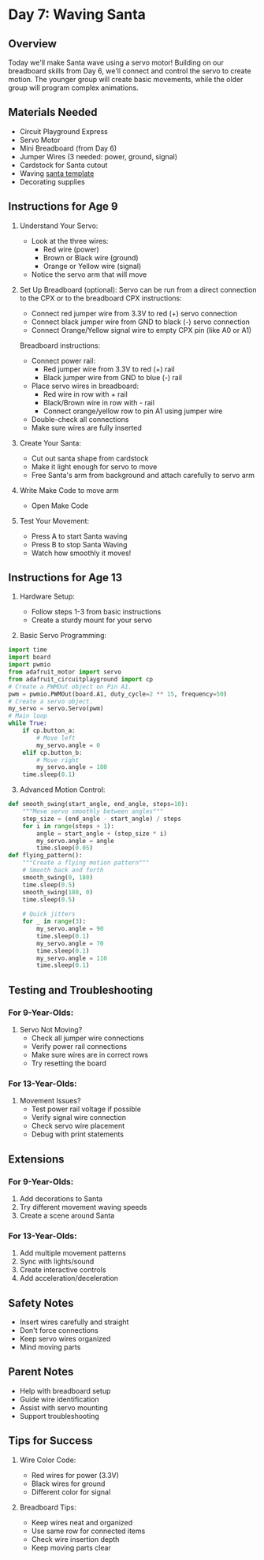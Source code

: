 # Day 7: Waving Santa

## Overview
Today we'll make Santa wave using a servo motor! Building on our breadboard skills from Day 6, we'll connect and control the servo to create motion. The younger group will create basic movements, while the older group will program complex animations.

## Materials Needed
- Circuit Playground Express
- Servo Motor
- Mini Breadboard (from Day 6)
- Jumper Wires (3 needed: power, ground, signal)
- Cardstock for Santa cutout
- Waving [santa template](https://github.com/user-attachments/files/18048760/day7.pdf)
- Decorating supplies

## Instructions for Age 9

1. Understand Your Servo:
   - Look at the three wires:
     - Red wire (power)
     - Brown or Black wire (ground)
     - Orange or Yellow wire (signal)
   - Notice the servo arm that will move

2. Set Up Breadboard (optional): Servo can be run from a direct connection to the CPX or to the breadboard
   CPX instructions:
   - Connect red jumper wire from 3.3V to red (+) servo connection
   - Connect black jumper wire from GND to black (-) servo connection
   - Connect Orange/Yellow signal wire to empty CPX pin (like A0 or A1)
   
   Breadboard instructions:
   - Connect power rail:
     - Red jumper wire from 3.3V to red (+) rail
     - Black jumper wire from GND to blue (-) rail
   - Place servo wires in breadboard:
     - Red wire in row with + rail
     - Black/Brown wire in row with - rail
     - Connect orange/yellow row to pin A1 using jumper wire
   - Double-check all connections
   - Make sure wires are fully inserted

5. Create Your Santa:
   - Cut out santa shape from cardstock
   - Make it light enough for servo to move
   - Free Santa's arm from background and attach carefully to servo arm

6. Write Make Code to move arm
   - Open Make Code
   
7. Test Your Movement:
   - Press A to start Santa waving
   - Press B to stop Santa Waving
   - Watch how smoothly it moves!

## Instructions for Age 13

1. Hardware Setup:
   - Follow steps 1-3 from basic instructions
   - Create a sturdy mount for your servo

2. Basic Servo Programming:
```python
import time
import board
import pwmio
from adafruit_motor import servo
from adafruit_circuitplayground import cp
# Create a PWMOut object on Pin A1.
pwm = pwmio.PWMOut(board.A1, duty_cycle=2 ** 15, frequency=50)
# Create a servo object.
my_servo = servo.Servo(pwm)
# Main loop
while True:
    if cp.button_a:
        # Move left
        my_servo.angle = 0
    elif cp.button_b:
        # Move right
        my_servo.angle = 180
    time.sleep(0.1)
```
3. Advanced Motion Control:
```python
def smooth_swing(start_angle, end_angle, steps=10):
    """Move servo smoothly between angles"""
    step_size = (end_angle - start_angle) / steps
    for i in range(steps + 1):
        angle = start_angle + (step_size * i)
        my_servo.angle = angle
        time.sleep(0.05)
def flying_pattern():
    """Create a flying motion pattern"""
    # Smooth back and forth
    smooth_swing(0, 180)
    time.sleep(0.5)
    smooth_swing(180, 0)
    time.sleep(0.5)
    
    # Quick jitters
    for _ in range(3):
        my_servo.angle = 90
        time.sleep(0.1)
        my_servo.angle = 70
        time.sleep(0.1)
        my_servo.angle = 110
        time.sleep(0.1)
```

## Testing and Troubleshooting

### For 9-Year-Olds:
1. Servo Not Moving?
   - Check all jumper wire connections
   - Verify power rail connections
   - Make sure wires are in correct rows
   - Try resetting the board

### For 13-Year-Olds:
1. Movement Issues?
   - Test power rail voltage if possible
   - Verify signal wire connection
   - Check servo wire placement
   - Debug with print statements

## Extensions

### For 9-Year-Olds:
1. Add decorations to Santa
2. Try different movement waving speeds
3. Create a scene around Santa
### For 13-Year-Olds:
1. Add multiple movement patterns
2. Sync with lights/sound
3. Create interactive controls
4. Add acceleration/deceleration

## Safety Notes
- Insert wires carefully and straight
- Don't force connections
- Keep servo wires organized
- Mind moving parts

## Parent Notes
- Help with breadboard setup
- Guide wire identification
- Assist with servo mounting
- Support troubleshooting

## Tips for Success
1. Wire Color Code:
   - Red wires for power (3.3V)
   - Black wires for ground
   - Different color for signal

2. Breadboard Tips:
   - Keep wires neat and organized
   - Use same row for connected items
   - Check wire insertion depth
   - Keep moving parts clear
